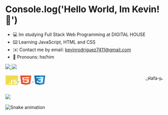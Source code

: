 # Console.log('Hello World, Im Kevin!👋')

- 💻 Im studying Full Stack Web Programming at DIGITAL HOUSE
- ⌨️ Learning JavaScript, HTML and CSS
- ✉️ Contact me by email: kevinrodriguez7411@gmail.com
- 👨 Pronouns: he/him

<div>
  <a href="https://github.com/JustKevinn">
  <img height="180em" src="https://github-readme-stats.vercel.app/api?username=JustKevinn&show_icons=true&theme=dracula&include_all_commits=true&count_private=true"/>
  <img height="180em" src="https://github-readme-stats.vercel.app/api/top-langs/?username=JustKevinn&layout=compact&langs_count=7&theme=dracula"/>
</div>
  
  </div>
<div style="display: inline_block"><br>
  <img align="center" alt="Rafa-Js" height="30" width="40" src="https://raw.githubusercontent.com/devicons/devicon/master/icons/javascript/javascript-plain.svg">
  <img align="center" alt="Rafa-HTML" height="30" width="40" src="https://raw.githubusercontent.com/devicons/devicon/master/icons/html5/html5-original.svg">
  <img align="center" alt="Rafa-CSS" height="30" width="40" src="https://raw.githubusercontent.com/devicons/devicon/master/icons/css3/css3-original.svg">
  <img align="right" alt="Rafa-pic" height="200" style="border-radius:50px;" src="http://pbs.twimg.com/media/EzMeKryVgAMrkQC.jpg">
</div>

##

 <div>
  <a href="https://www.instagram.com/_imjustkevin_/" target="_blank"><img src="https://img.shields.io/badge/-Instagram-%23E4405F?style=for-the-badge&logo=instagram&logoColor=white" target="_blank"></a>
</div>

![Snake animation](https://github.com/JustKevinn/JustKevinn/blob/output/github-contribution-grid-snake.svg)
